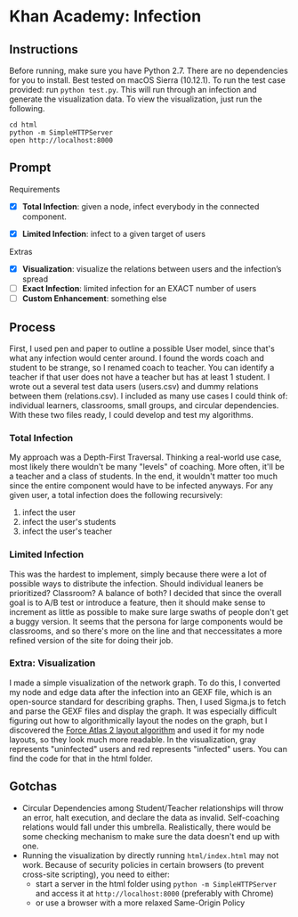 # Khan Academy: Infection

## Instructions

Before running, make sure you have Python 2.7. There are no dependencies for you to install. Best tested on macOS Sierra (10.12.1). To run the test case provided: run `python test.py`. This will run through an infection and generate the visualization data. To view the visualization, just run the following.

```
cd html
python -m SimpleHTTPServer
open http://localhost:8000
```

## Prompt

Requirements

- [x] **Total Infection**: given a node, infect everybody in the connected component.
- [x] **Limited Infection**: infect to a given target of users


Extras

+ [x] **Visualization**: visualize the relations between users and the infection’s spread
+ [ ] **Exact Infection**: limited infection for an EXACT number of users
+ [ ] **Custom Enhancement**: something else

## Process

First, I used pen and paper to outline a possible User model, since that's what any infection would center around. I found the words coach and student to be strange, so I renamed coach to teacher. You can identify a teacher if that user does not have a teacher but has at least 1 student. I wrote out a several test data users (users.csv)  and dummy relations between them (relations.csv). I included as many use cases I could think of: individual learners, classrooms, small groups, and circular dependencies. With these two files ready, I could develop and test my algorithms.

### Total Infection

My approach was a Depth-First Traversal. Thinking a real-world use case, most likely there wouldn't be many "levels" of coaching. More often, it'll be a teacher and a class of students. In the end, it wouldn't matter too much since the entire component would have to be infected anyways. For any given user, a total infection does the following recursively:

1. infect the user
2. infect the user's students
3. infect the user's teacher

### Limited Infection

This was the hardest to implement, simply because there were a lot of possible ways to distribute the infection. Should individual leaners be prioritized? Classroom? A balance of both? I decided that since the overall goal is to A/B test or introduce a feature, then it should make sense to increment as little as possible to make sure large swaths of people don't get a buggy version. It seems that the persona for large components would be classrooms, and so there's more on the line and that neccessitates a more refined version of the site for doing their job.

### Extra: Visualization

I made a simple visualization of the network graph. To do this, I converted my node and edge data after the infection into an GEXF file, which is an open-source standard for describing graphs. Then, I used Sigma.js to fetch and parse the GEXF files and display the graph. It was especially difficult figuring out how to algorithmically layout the nodes on the graph, but I discovered the [Force Atlas 2 layout algorithm](http://webatlas.fr/tempshare/ForceAtlas2_Paper.pdf) and used it for my node layouts, so they look much more readable. In the visualization, gray represents "uninfected" users and red represents "infected" users. You can find the code for that in the html folder.

## Gotchas

- Circular Dependencies among Student/Teacher relationships will throw an error, halt execution, and declare the data as invalid. Self-coaching relations would fall under this umbrella. Realistically, there would be some checking mechanism to make sure the data doesn't end up with one.
- Running the visualization by directly running `html/index.html` may not work. Because of security policies in certain browsers (to prevent cross-site scripting), you need to either:
    - start a server in the html folder using `python -m SimpleHTTPServer` and access it at `http://localhost:8000` (preferably with Chrome)
    - or use a browser with a more relaxed Same-Origin Policy

